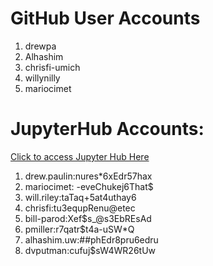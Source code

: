 # GitHub User Accounts
1. drewpa
2. Alhashim
4. chrisfi-umich
4. willynilly
5. mariocimet

# JupyterHub Accounts:
[Click to access Jupyter Hub Here](https://srs1.cgi.missouri.edu/hub/login)
1. drew.paulin:nures*6xEdr57hax
2. mariocimet: -eveChukej6That$
3. will.riley:taTaq+5at4uthay6
4. chrisfi:tu3equpRenu@etec
5. bill-parod:Xef$s_@s3EbREsAd
6. pmiller:r7qatr$t4a-uSW*Q
7. alhashim.uw:##phEdr8pru6edru
8. dvputman:cufuj$sW4WR26tUw 
